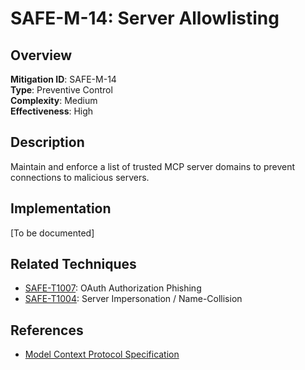 # SAFE-M-14: Server Allowlisting

## Overview
**Mitigation ID**: SAFE-M-14  
**Type**: Preventive Control  
**Complexity**: Medium  
**Effectiveness**: High  

## Description
Maintain and enforce a list of trusted MCP server domains to prevent connections to malicious servers.

## Implementation
[To be documented]

## Related Techniques
- [SAFE-T1007](../../techniques/SAFE-T1007/README.md): OAuth Authorization Phishing
- [SAFE-T1004](../../techniques/SAFE-T1004/README.md): Server Impersonation / Name-Collision

## References
- [Model Context Protocol Specification](https://modelcontextprotocol.io/specification)